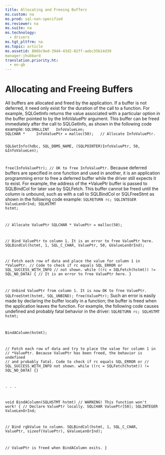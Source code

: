 ```yaml
---
title: Allocating and Freeing Buffers
ms.custom: na
ms.prod: sql-non-specified
ms.reviewer: na
ms.suite: na
ms.technology: 
  - drivers
ms.tgt_pltfrm: na
ms.topic: article
ms.assetid: 886bc9ed-39d4-43d2-82ff-aebc35b14d39
manager:jhubbard
translation.priority.ht: 
  - en-gb
---
```

# Allocating and Freeing Buffers
<?xml version="1.0" encoding="utf-8"?>
<developerConceptualDocument xmlns="http://ddue.schemas.microsoft.com/authoring/2003/5" xmlns:xlink="http://www.w3.org/1999/xlink" xmlns:xsi="http://www.w3.org/2001/XMLSchema-instance" xsi:schemaLocation="http://ddue.schemas.microsoft.com/authoring/2003/5 http://dduestorage.blob.core.windows.net/ddueschema/developer.xsd">
  <introduction>
    <para>All buffers are allocated and freed by the application. If a buffer is not deferred, it need only exist for the duration of the call to a function. For example, <legacyBold>SQLGetInfo</legacyBold> returns the value associated with a particular option in the buffer pointed to by the <legacyItalic>InfoValuePtr</legacyItalic> argument. This buffer can be freed immediately after the call to <legacyBold>SQLGetInfo</legacyBold>, as shown in the following code example:</para>
    <code>SQLSMALLINT   InfoValueLen;
SQLCHAR *     InfoValuePtr = malloc(50);   // Allocate InfoValuePtr.

SQLGetInfo(hdbc, SQL_DBMS_NAME, (SQLPOINTER)InfoValuePtr, 50,
            &amp;InfoValueLen);

free(InfoValuePtr);                        // OK to free InfoValuePtr.</code>
    <para>Because deferred buffers are specified in one function and used in another, it is an application programming error to free a deferred buffer while the driver still expects it to exist. For example, the address of the *<legacyItalic>ValuePtr</legacyItalic> buffer is passed to <legacyBold>SQLBindCol</legacyBold> for later use by <legacyBold>SQLFetch</legacyBold>. This buffer cannot be freed until the column is unbound, such as with a call to <legacyBold>SQLBindCol</legacyBold> or <legacyBold>SQLFreeStmt</legacyBold> as shown in the following code example:</para>
    <code>SQLRETURN    rc;
SQLINTEGER   ValueLenOrInd;
SQLHSTMT     hstmt;

// Allocate ValuePtr
SQLCHAR * ValuePtr = malloc(50);

// Bind ValuePtr to column 1. It is an error to free ValuePtr here.
SQLBindCol(hstmt, 1, SQL_C_CHAR, ValuePtr, 50, &amp;ValueLenOrInd);

// Fetch each row of data and place the value for column 1 in *ValuePtr.
// Code to check if rc equals SQL_ERROR or SQL_SUCCESS_WITH_INFO 
// not shown.
while ((rc = SQLFetch(hstmt)) != SQL_NO_DATA) {
   // It is an error to free ValuePtr here.
}

// Unbind ValuePtr from column 1.  It is now OK to free ValuePtr.
SQLFreeStmt(hstmt, SQL_UNBIND);
free(ValuePtr);</code>
    <para>Such an error is easily made by declaring the buffer locally in a function; the buffer is freed when the application leaves the function. For example, the following code causes undefined and probably fatal behavior in the driver:</para>
    <code>SQLRETURN   rc;
SQLHSTMT    hstmt;

BindAColumn(hstmt);

// Fetch each row of data and try to place the value for column 1 in
// *ValuePtr. Because ValuePtr has been freed, the behavior is undefined
// and probably fatal. Code to check if rc equals SQL_ERROR or 
// SQL_SUCCESS_WITH_INFO not shown.
while ((rc = SQLFetch(hstmt)) != SQL_NO_DATA) {}

   .
   .
   .

void BindAColumn(SQLHSTMT hstmt)  // WARNING! This function won't work!
{
   // Declare ValuePtr locally.
   SQLCHAR      ValuePtr[50];
   SQLINTEGER   ValueLenOrInd;

   // Bind rgbValue to column.
   SQLBindCol(hstmt, 1, SQL_C_CHAR, ValuePtr, sizeof(ValuePtr),
               &amp;ValueLenOrInd);

   // ValuePtr is freed when BindAColumn exits.
}</code>
  </introduction>
  <relatedTopics />
</developerConceptualDocument>